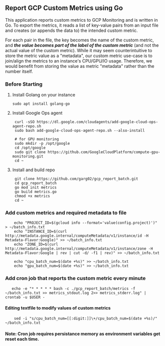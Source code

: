 ## Report GCP Custom Metrics using Go

This application reports custom metrics to GCP Monitoring and is written in Go. To export the metrics, it reads a list of key-value pairs from an input file and creates (or appends the data to) the intended custom metric.


For each pair in the file, the key becomes the name of the custom metric, and ***the value becomes part of the label of the custom metric*** (and not the actual value of the custom metric). While it may seem counterintuitive to store the metric value as a "metadata", our custom metric use-case is to join/align the metrics to an instance's CPU/GPU/IO usage. Therefore, we would benefit from storing the value as metric "metadata" rather than the number itself.

### Before Starting
1.  Install Golang on your instance

        sudo apt install golang-go
2. Install Google Ops agent

        curl -sSO https://dl.google.com/cloudagents/add-google-cloud-ops-agent-repo.sh
        sudo bash add-google-cloud-ops-agent-repo.sh --also-install

        # for GPU monitoring
        sudo mkdir -p /opt/google 
        cd /opt/google
        sudo git clone https://github.com/GoogleCloudPlatform/compute-gpu-monitoring.git 
        cd ~
3. Install and build repo
        
        git clone https://github.com/garg02/gcp_report_batch.git
        cd gcp_report_batch
        go mod init metrics
        go build metrics.go
        chmod +x metrics
        cd ~

### Add custom metrics and required metadata to file
        
        echo "PROJECT_ID=$(gcloud info --format='value(config.project)')" > ~/batch_info.txt
        echo "INSTANCE_ID=$(curl http://metadata.google.internal/computeMetadata/v1/instance/id -H Metadata-Flavor:Google)" >> ~/batch_info.txt
        echo "ZONE_ID=$(curl http://metadata.google.internal/computeMetadata/v1/instance/zone -H Metadata-Flavor:Google | rev | cut -d/ -f1 | rev)" >> ~/batch_info.txt
        
        echo "cpu_batch_num=$(date +%s)" >> ~/batch_info.txt
        echo "gpu_batch_num=$(date +%s)" >> ~/batch_info.txt
        
### Add cron job that reports the custom metric every minute
       
       echo -e "* * * * * bash -c ./gcp_report_batch/metrics -f ~/batch_info.txt >> metrics_stdout.log 2>> metrics_stderr.log" | crontab -u $USER -
       
       
#### Editing textfile to modify values of custom metrics
        
        sed -i "s/cpu_batch_num=[[:digit:]]\+/cpu_batch_num=$(date +%s)/" ~/batch_info.txt

#### Note: Cron job requires persistance memory as environment variables get reset each time.
